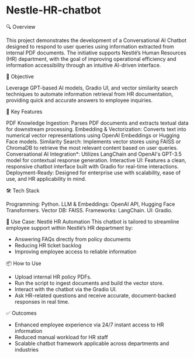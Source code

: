 # Nestle-HR-chatbot

🔍 Overview

This project demonstrates the development of a Conversational AI Chatbot designed to respond to user queries using information extracted from internal PDF documents. The initiative supports Nestlé’s Human Resources (HR) department, with the goal of improving operational efficiency and information accessibility through an intuitive AI-driven interface.

🧠 Objective

Leverage GPT-based AI models, Gradio UI, and vector similarity search techniques to automate information retrieval from HR documentation, providing quick and accurate answers to employee inquiries.

🚀 Key Features

PDF Knowledge Ingestion: Parses PDF documents and extracts textual data for downstream processing.
Embedding & Vectorization: Converts text into numerical vector representations using OpenAI Embeddings or Hugging Face models.
Similarity Search: Implements vector stores using FAISS or ChromaDB to retrieve the most relevant content based on user queries.
Conversational AI Integration*: Utilizes LangChain and OpenAI's GPT-3.5 model for contextual response generation.
Interactive UI: Features a clean, responsive chatbot interface built with Gradio for real-time interactions.
Deployment-Ready: Designed for enterprise use with scalability, ease of use, and HR applicability in mind.

🛠️ Tech Stack

Programming: Python.
LLM & Embeddings: OpenAI API, Hugging Face Transformers.
Vector DB: FAISS.
Frameworks: LangChain.
UI: Gradio.

🏢 Use Case: Nestlé HR Automation
This chatbot is tailored to streamline employee support within Nestlé’s HR department by:
- Answering FAQs directly from policy documents
- Reducing HR ticket backlog
- Improving employee access to reliable information

📦 How to Use
- Upload internal HR policy PDFs.
- Run the script to ingest documents and build the vector store.
- Interact with the chatbot via the Gradio UI.
- Ask HR-related questions and receive accurate, document-backed responses in real time.

✅ Outcomes
- Enhanced employee experience via 24/7 instant access to HR information
- Reduced manual workload for HR staff
- Scalable chatbot framework applicable across departments and industries

